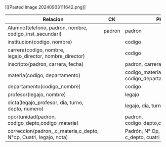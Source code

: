 ![[Pasted image 20240903111642.png]]

| Relacion                                                          | CK     | PK                                    | FK                                  |     |
| ----------------------------------------------------------------- | ------ | ------------------------------------- | ----------------------------------- | --- |
| Alumno(telefono, padron, nombre, codigo_inst_secundari)           | padron | padron                                | codigo_inst_secundaria              |     |
| institucion(codigo, nombre)                                       |        | codigo                                |                                     |     |
| carrera(codigo, nombre, legajo_director, nombre_director)         |        | codigo                                |                                     |     |
| inscripto(padron, carrera, fecha)                                 |        | padron, carrera                       | padron, carrera                     |     |
| materia(codigo, departamento)                                     |        | codigo_materia, codigo_departamento   | codigo_departamento                 |     |
| departamento(codigo_nombre)                                       |        | codigo                                |                                     |     |
| profesor(legajo, nombre)                                          |        | legajo                                |                                     |     |
| dicta(legajo_profesor, dia, turno, depto, numero)                 |        | legajo, dia, turno                    | legajo, depto, numero materia       |     |
| oportunidad(padron, codigo_depto,codigo_materia)                  |        | padron, codigo_depto,codigo_materia   | padroo, codigo depto codigo materia |     |
| correccion(padron_,c_materia,c_depto, N°op, Cuatri, legajo, nota) |        | Padrón, N° Op, c_mat, c_depto, cuatri | padro, cmateria, cpto, legajo       |     |
